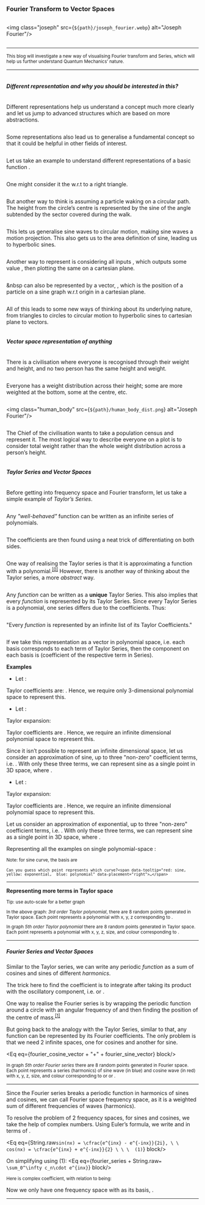 <script>
	import Eq from "../../components/Eq.svelte";
	import Ref from "../../components/Ref.svelte";
	import Frame from "../../components/Frame.svelte";

	const path = `/blogs/physics/fourier_transform_vector_space`

	const taylor_series = "f(x) = \\sum_0^\\infty a_n\\cdot x^n";
	const taylor_coeffs = "a_n = \\cfrac{1}{n!}\\cdot\\cfrac{d^n}{dx^n}f(x)";
	const taylor_rep = "f(x) \\equiv \\left[{\\begin{array}{c} a_0 \\\\ a_1 \\\\ \\vdots \\\\ a_n \\end{array}}\\right]";
	const taylor_vector = "f(x) = \\left[{\\begin{array}{cccc} x^0 & x^1 & \\cdots & x^n \\end{array}}\\right]     \\cdot     \\left[{\\begin{array}{c} a_0 \\\\ a_1 \\\\ \\vdots \\\\ a_n \\end{array}}\\right]";
	const sin_taylor = "sin(x) = x - \\cfrac{x^3}{3!} + \\cfrac{x^5}{5!} + ... + (-1)^{2n - 1}\\cfrac{x^{2n - 1}}{(2n - 1)!}";
	const sin_coeff = "a_1 = 1, a_3 = \\cfrac{-1}{3!}, a_5 = \\cfrac{1}{5!}, a_{2n - 1} = (-1)^{2n - 1}\\cfrac{1}{(2n - 1)!}";
	const sin_apprx = "sin(x) \\approx x - \\cfrac{x^3}{3!} + \\cfrac{x^5}{5!}";
	const exp_taylor = "e^x = 1 + x + \\cfrac{x^2}{2!} + \\cfrac{x^3}{3!} + ... + \\cfrac{x^n}{n!}";
	const exp_coeff = "a_0 = 1, a_1 = 1, a_2 = \\cfrac{1}{2!}, a_3 = \\cfrac{1}{3!}, a_{n} = \\cfrac{1}{n!}";
	const exp_apprx = "e^x \\approx 1 + x + \\cfrac{x^2}{2!}";
	const fourier_series = "f(x) = \\sum_0^\\infty a_n\\cdot cos(nx) + b_n\\cdot sin(nx)";
	const fourier_coeffs= "\\cfrac{1}{T}\\int^T_0f(x)cos(nx)dx = a_n,\\ \\  \\cfrac{1}{T}\\int^T_0f(x)sin(nx)dx = b_n";
	const fourier_cosine_vector = "f(x) = \\left[{\\begin{array}{cccc} cos(0x) & cos(1x) & \\cdots & cos(nx) \\end{array}}\\right]     \\cdot     \\left[{\\begin{array}{c} a_0 \\\\ a_1 \\\\ \\vdots \\\\ a_n \\end{array}}\\right]";
	const fourier_sine_vector = "\\left[{\\begin{array}{cccc} sin(0x) & sin(1x) & \\cdots & sin(nx) \\end{array}}\\right]     \\cdot     \\left[{\\begin{array}{c} b_0 \\\\ b_1 \\\\ \\vdots \\\\ b_n \\end{array}}\\right]";
	const complex_coeffs = "c_n = \\left\\{ {\\begin{array}{ll} \\cfrac{a_n - ib_n}{2} & n \\ge 0 \\\\ \\cfrac{a_{-n} + ib_{-n}}{2} & n < 0 \\end{array}} \\right.";
	const freq_basis = "\\left[\\begin{array}{ccccc} e^{0} & e^{ix} & e^{i2x} & \\cdots & e^{inx}\\end{array}\\right]";

	const refs = ["https://youtu.be/3d6DsjIBzJ4"];
</script>

<main>

### Fourier Transform to Vector Spaces

<img class="joseph" src={`${path}/joseph_fourier.webp`} alt="Joseph Fourier"/>

<hr>
<small>
This blog will investigate a new way of visualising Fourier transform and Series, which will help us further understand Quantum Mechanics’ nature.
</small>
<hr>

##### Different representation and why you should be interested in this?

Different representations help us understand a concept much more clearly and let us jump to advanced structures which are based on more abstractions.

Some representations also lead us to generalise a fundamental concept so that it could be helpful in other fields of interest.

Let us take an example to understand different representations of a basic function <Eq eq="f(x) = sin(x)"/>.

One might consider it the <Eq eq="sin(x) = \cfrac{`{opposite}`}{`{hypotenuse}`}\ "/> w.r.t to a right triangle.

But another way to think is assuming a particle waking on a circular path. The height from the circle’s centre is represented by the sine of the angle subtended by the sector covered during the walk.

This lets us generalise sine waves to circular motion, making sine waves a motion projection.
This also gets us to the area definition of sine, leading us to hyperbolic sines.

Another way to represent <Eq eq="sin(x)"/> is considering all inputs <Eq eq="x {`\\in`} {`\\R`}"/>, which outputs some value <Eq eq="y"/>, then plotting the same on a cartesian plane.

&nbsp <Eq eq="sin(x)"/> can also be represented by a vector, <Eq eq="{`\\left[\\begin{array}{c} x \\\\ sin(x) \\end{array}\\right]`}"/>, which is the position of a particle on a sine graph w.r.t origin in a cartesian plane.

All of this leads to some new ways of thinking about its underlying nature, from triangles to circles to circular motion to hyperbolic sines to cartesian plane to vectors.

##### Vector space representation of anything

There is a civilisation where everyone is recognised through their weight and height, and no two person has the same height and weight.

Everyone has a weight distribution across their height; some are more weighted at the bottom, some at the centre, etc.

<img class="human_body" src={`${path}/human_body_dist.png`} alt="Joseph Fourier"/>

The Chief of the civilisation wants to take a population census and represent it. The most logical way to describe everyone on a plot is to consider total weight rather than the whole weight distribution across a person’s height.

##### Taylor Series and Vector Spaces

Before getting into frequency space and Fourier transform, let us take a simple example of *Taylor’s Series*.

Any *"well-behaved"* function can be written as an infinite series of polynomials.
<Eq eq={taylor_series} block/>

The coefficients are then found using a neat trick of differentiating on both sides.
<Eq eq={taylor_coeffs} block/>

One way of realising the Taylor series is that it is approximating a function with a polynomial.<sup>[[0]](#0)</sup>
However, there is another way of thinking about the Taylor series, a more *abstract* way.

Any <em data-tooltip="well-behaved">function</em> can be written as a **unique** Taylor Series. This also implies that every <em data-tooltip="well-behaved">function</em> is represented by its Taylor Series.
Since every Taylor Series is a polynomial, one series differs due to the coefficients. Thus:

"Every <em data-tooltip="well-behaved">function</em> is represented by an infinite list of its Taylor Coefficients."

<Eq eq={taylor_rep} block/>

If we take this representation as a vector in polynomial space, i.e. each basis <Eq eq="x_n"/> corresponds to each term of Taylor Series, <Eq eq="x^n"/> then the component on each basis is <Eq eq="a_n"/> (coefficient of the respective term in Series).

<Eq eq={taylor_vector} block/>

**Examples**
- Let <Eq eq="f(x) = 1 + 3x + 2x^2"/>:

Taylor coefficients are: <Eq eq="a_0 = 1, a_1 = 3, a_2 = 2, a_3 … a_n = 0"/>. Hence, we require only 3-dimensional polynomial space to represent this.

<Frame name="taylor_ex1" path={path}/>

- Let <Eq eq="f(x) = sin(x)"/>:

Taylor expansion:

<Eq eq={sin_taylor} block/>

Taylor coefficients are <Eq eq={sin_coeff}/>. Hence, we require an infinite dimensional polynomial space to represent this.

Since it isn’t possible to represent an infinite dimensional space, let us consider an approximation of sine, up to three "non-zero" coefficient terms, i.e. <Eq eq="a_1, a_3, a_5"/>.
With only these three terms, we can represent sine as a single point in 3D space, where <Eq eq="x = x^1, y = x^3, z = x^5"/>.

<Eq eq={sin_apprx} block/>

<Frame name="taylor_ex2" path={path}/>

- Let <Eq eq="f(x) = e^x"/>:

Taylor expansion:

<Eq eq={exp_taylor} block/>

Taylor coefficients are <Eq eq={exp_coeff}/>. Hence, we require an infinite dimensional polynomial space to represent this.

Let us consider an approximation of exponential, up to three "non-zero" coefficient terms, i.e. <Eq eq="a_0, a_1, a_2"/>.
With only these three terms, we can represent sine as a single point in 3D space, where <Eq eq="x = x^0, y = x^1, z = x^2"/>.

<Eq eq={exp_apprx} block/>

<Frame name="taylor_ex3" path={path}/>

Representing all the examples on single polynomial-space <Eq eq="x = x^0, y = x^1, z = x^2"/>:

<small>Note: for sine curve, the basis are <Eq eq="x = x^1, y = x^3, z = x^5"/></small>

<Frame name="taylor_ex_comb" path={path}/>

<small>

	Can you guess which point represents which curve?<span data-tooltip="red: sine,  yellow: exponential,  blue: polynomial" data-placement="right">…</span>

</small>
<hr>

**Representing more terms in Taylor space**

<Frame name="taylor_space" path={path}/>

<small>

Tip: use auto-scale for a better graph

In the above graph: <em>3rd order Taylor polynomial</em>, there are 8 random points generated in Taylor space. Each point represents a polynomial with x, y, z corresponding to <Eq eq="a_0"/> <Eq eq="a_1"/> <Eq eq="a_2"/>.

In graph <em>5th order Taylor polynomial</em> there are 8 random points generated in Taylor space. Each point represents a polynomial with x, y, z, size, and colour corresponding to <Eq eq="a_0 … a_4"/>.

</small>
<hr>

##### Fourier Series and Vector Spaces

Similar to the Taylor series, we can write any periodic <em data-tooltip="well-behaved">function</em> as a sum of cosines and sines of different <em data-tooltip="integer multiple of fundamental frequency" data-placement="bottom">harmonics</em>.

<Eq eq={fourier_series} block/>

The trick here to find the coefficient is to integrate <Eq eq="f(x)"/> after taking its product with the oscillatory component, i.e. <Eq eq="cos(nx)"/> or <Eq eq="sin(nx)"/>.

<Eq eq={fourier_coeffs} block/>

One way to realise the Fourier series is by wrapping the periodic function around a circle with an angular frequency of <Eq eq="n"/> and then finding the position of the centre of mass.<sup>[[1]](#1)</sup>

But going back to the analogy with the Taylor Series, similar to that, any function can be represented by its Fourier coefficients.
The only problem is that we need 2 infinite spaces, one for cosines and another for sine.

<Eq eq={fourier_cosine_vector + "+" + fourier_sine_vector} block/>

<Frame name="fs_kspace" path={path}/>
<small>

In graph <em>5th order Fourier series</em> there are 8 random points generated in Fourier space. Each point represents a series (harmonics) of sine wave (in blue) and cosine wave (in red) with x, y, z, size, and colour corresponding to <Eq eq="a_0"/> or <Eq eq="b_0 … a_4"/> or <Eq eq="b_4"/>.

</small>
<hr>

Since the Fourier series breaks a periodic function in harmonics of sines and cosines, we can call Fourier space frequency space, as it is a weighted sum of different frequencies of waves (harmonics).

To resolve the problem of 2 frequency spaces, for sines and cosines, we take the help of complex numbers.
Using Euler’s formula, we write <Eq eq="sin"/> and <Eq eq="cos"/> in terms of <Eq eq="e"/>.

<Eq eq={String.raw`sin(nx) = \cfrac{e^{inx} - e^{-inx}}{2i}, \ \ cos(nx) = \cfrac{e^{inx} + e^{-inx}}{2} \ \ \  (1)`} block/>

On simplifying using (1):
<Eq eq={fourier_series + String.raw`= \sum_0^\infty c_n\cdot e^{inx}`} block/>
<small>

Here <Eq eq="c_n"/> is complex coefficient, with relation to <Eq eq="a_n, b_n"/> being: <Eq eq={complex_coeffs}/>

</small>

Now we only have one frequency space with <Eq eq={freq_basis}/> as its basis, <Eq eq="n \in \N + 0"/>.

<hr>
<Ref refs={refs}/>

</main>

<style>
	main
	{
		padding-top: 5%;
		padding-bottom: 5%;
		padding-left: 20%;
		padding-right: 20%;

		width: 100%;

		display: flex;
		flex-flow: column;

		overflow-y: scroll;
		overflow-x: hidden;
		scroll: smooth;
	}

	hr
	{
		width: 100%;
	}

	.joseph
	{
		width: 100%;
		height: 50%;
		object-fit: none;
		object-position: center 30%;
	}

	.human_body
	{
		width: 40%;
		align-self: center;
	}
</style>
